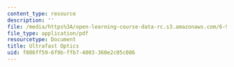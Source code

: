 ```yaml
---
content_type: resource
description: ''
file: /media/https%3A/open-learning-course-data-rc.s3.amazonaws.com/6-977-ultrafast-optics-spring-2005/f806ff596f9bffb74003360e2c05c086_MIT6_977S05_textbook.pdf
file_type: application/pdf
resourcetype: Document
title: Ultrafast Optics
uid: f806ff59-6f9b-ffb7-4003-360e2c05c086
---
```

